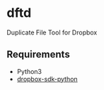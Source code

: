 # dftd

Duplicate File Tool for Dropbox

## Requirements

* Python3
* [dropbox-sdk-python](https://www.dropbox.com/developers/documentation/python)
